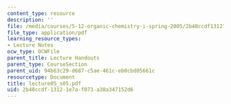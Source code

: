 ```yaml
---
content_type: resource
description: ''
file: /media/courses/5-12-organic-chemistry-i-spring-2005/2b48ccdf13121e7af073a38a347152d6_lecture05_s05.pdf
file_type: application/pdf
learning_resource_types:
- Lecture Notes
ocw_type: OCWFile
parent_title: Lecture Handouts
parent_type: CourseSection
parent_uid: 94b63c29-d687-c5ae-461c-eb0cbd05661c
resourcetype: Document
title: lecture05_s05.pdf
uid: 2b48ccdf-1312-1e7a-f073-a38a347152d6
---
```

